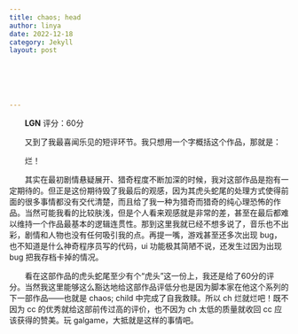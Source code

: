 ```yaml
---
title: chaos; head
author: linya
date: 2022-12-18
category: Jekyll
layout: post






---
```


&ensp;&ensp;&ensp;&ensp;**LGN** 评分：60分

&ensp;&ensp;&ensp;&ensp;又到了我最喜闻乐见的短评环节。我只想用一个字概括这个作品，那就是：

&ensp;&ensp;&ensp;&ensp;烂！

&ensp;&ensp;&ensp;&ensp;其实在最初剧情悬疑展开、猎奇程度不断加深的时候，我对这部作品是抱有一定期待的。但正是这份期待毁了我最后的观感，因为其虎头蛇尾的处理方式使得前面的很多事情都没有交代清楚，而且给了我一种为猎奇而猎奇的纯心理恐怖的作品。当然可能我看的比较肤浅，但是个人看来观感就是非常的差，甚至在最后都难以维持一个作品最基本的逻辑连贯性。那到这里我就已经不想多说了，音乐也不出彩，剧情和人物也没有任何吸引我的点。再提一嘴，游戏甚至还多次出现 bug，也不知道是什么神奇程序员写的代码，ui 功能极其简陋不说，还发生过因为出现 bug 把我存档卡掉的情况。

&ensp;&ensp;&ensp;&ensp;看在这部作品的虎头蛇尾至少有个“虎头”这一份上，我还是给了60分的评分。当然我这里能够这么豁达地给这部作品评低分也是因为脚本家在他这个系列的下一部作品——也就是 chaos; child 中完成了自我救赎。所以 ch 烂就烂吧！既不因为 cc 的优秀就给这部前传过高的评价，也不因为 ch 太低的质量就收回 cc 应该获得的赞美。玩 galgame，大抵就是这样的事情吧。
